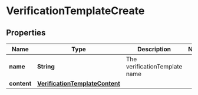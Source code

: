 

# VerificationTemplateCreate


## Properties

Name | Type | Description | Notes
------------ | ------------- | ------------- | -------------
**name** | **String** | The verificationTemplate name | 
**content** | [**VerificationTemplateContent**](VerificationTemplateContent.md) |  | 




